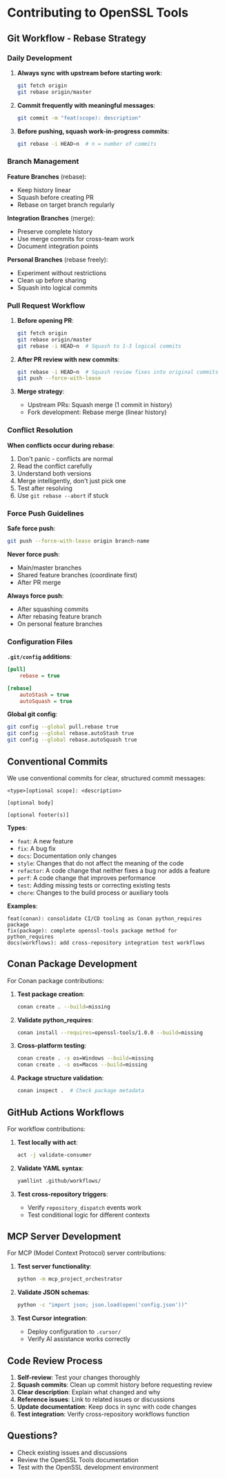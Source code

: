 # Contributing to OpenSSL Tools

## Git Workflow - Rebase Strategy

### Daily Development

1. **Always sync with upstream before starting work**:
   ```bash
   git fetch origin
   git rebase origin/master
   ```

2. **Commit frequently with meaningful messages**:
   ```bash
   git commit -m "feat(scope): description"
   ```

3. **Before pushing, squash work-in-progress commits**:
   ```bash
   git rebase -i HEAD~n  # n = number of commits
   ```

### Branch Management

**Feature Branches** (rebase):
- Keep history linear
- Squash before creating PR
- Rebase on target branch regularly

**Integration Branches** (merge):
- Preserve complete history
- Use merge commits for cross-team work
- Document integration points

**Personal Branches** (rebase freely):
- Experiment without restrictions
- Clean up before sharing
- Squash into logical commits

### Pull Request Workflow

1. **Before opening PR**:
   ```bash
   git fetch origin
   git rebase origin/master
   git rebase -i HEAD~n  # Squash to 1-3 logical commits
   ```

2. **After PR review with new commits**:
   ```bash
   git rebase -i HEAD~n  # Squash review fixes into original commits
   git push --force-with-lease
   ```

3. **Merge strategy**:
   - Upstream PRs: Squash merge (1 commit in history)
   - Fork development: Rebase merge (linear history)

### Conflict Resolution

**When conflicts occur during rebase**:

1. Don't panic - conflicts are normal
2. Read the conflict carefully
3. Understand both versions
4. Merge intelligently, don't just pick one
5. Test after resolving
6. Use `git rebase --abort` if stuck

### Force Push Guidelines

**Safe force push**:
```bash
git push --force-with-lease origin branch-name
```

**Never force push**:
- Main/master branches
- Shared feature branches (coordinate first)
- After PR merge

**Always force push**:
- After squashing commits
- After rebasing feature branch
- On personal feature branches

### Configuration Files

**`.git/config` additions**:
```ini
[pull]
    rebase = true

[rebase]
    autoStash = true
    autoSquash = true
```

**Global git config**:
```bash
git config --global pull.rebase true
git config --global rebase.autoStash true
git config --global rebase.autoSquash true
```

## Conventional Commits

We use conventional commits for clear, structured commit messages:

```
<type>[optional scope]: <description>

[optional body]

[optional footer(s)]
```

**Types**:
- `feat`: A new feature
- `fix`: A bug fix
- `docs`: Documentation only changes
- `style`: Changes that do not affect the meaning of the code
- `refactor`: A code change that neither fixes a bug nor adds a feature
- `perf`: A code change that improves performance
- `test`: Adding missing tests or correcting existing tests
- `chore`: Changes to the build process or auxiliary tools

**Examples**:
```
feat(conan): consolidate CI/CD tooling as Conan python_requires package
fix(package): complete openssl-tools package method for python_requires
docs(workflows): add cross-repository integration test workflows
```

## Conan Package Development

For Conan package contributions:

1. **Test package creation**:
   ```bash
   conan create . --build=missing
   ```

2. **Validate python_requires**:
   ```bash
   conan install --requires=openssl-tools/1.0.0 --build=missing
   ```

3. **Cross-platform testing**:
   ```bash
   conan create . -s os=Windows --build=missing
   conan create . -s os=Macos --build=missing
   ```

4. **Package structure validation**:
   ```bash
   conan inspect .  # Check package metadata
   ```

## GitHub Actions Workflows

For workflow contributions:

1. **Test locally with act**:
   ```bash
   act -j validate-consumer
   ```

2. **Validate YAML syntax**:
   ```bash
   yamllint .github/workflows/
   ```

3. **Test cross-repository triggers**:
   - Verify `repository_dispatch` events work
   - Test conditional logic for different contexts

## MCP Server Development

For MCP (Model Context Protocol) server contributions:

1. **Test server functionality**:
   ```bash
   python -m mcp_project_orchestrator
   ```

2. **Validate JSON schemas**:
   ```bash
   python -c "import json; json.load(open('config.json'))"
   ```

3. **Test Cursor integration**:
   - Deploy configuration to `.cursor/`
   - Verify AI assistance works correctly

## Code Review Process

1. **Self-review**: Test your changes thoroughly
2. **Squash commits**: Clean up commit history before requesting review
3. **Clear description**: Explain what changed and why
4. **Reference issues**: Link to related issues or discussions
5. **Update documentation**: Keep docs in sync with code changes
6. **Test integration**: Verify cross-repository workflows function

## Questions?

- Check existing issues and discussions
- Review the OpenSSL Tools documentation
- Test with the OpenSSL development environment


